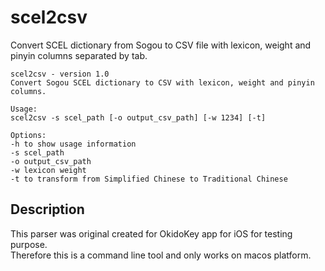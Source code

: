 #  scel2csv

Convert SCEL dictionary from Sogou to CSV file with lexicon, weight and pinyin columns separated by tab.

    scel2csv - version 1.0
    Convert Sogou SCEL dictionary to CSV with lexicon, weight and pinyin columns.

    Usage:
    scel2csv -s scel_path [-o output_csv_path] [-w 1234] [-t]

    Options:
    -h to show usage information
    -s scel_path
    -o output_csv_path
    -w lexicon weight
    -t to transform from Simplified Chinese to Traditional Chinese

## Description

This parser was original created for OkidoKey app for iOS for testing purpose.  
Therefore this is a command line tool and only works on macos platform.  


